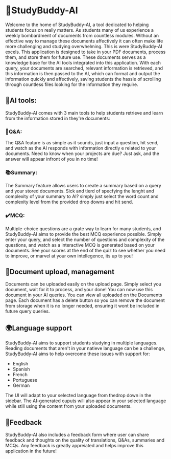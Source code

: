 # 🤖StudyBuddy-AI

Welcome to the home of StudyBuddy-AI, a tool dedicated to helping students focus on really matters. As students many of us experience a weekly bombardment of documents from countless modules. Without an effective way to manage these documents affectively it can often make life more challenging and studying overwhelming. This is were StudyBuddy-AI excels. This application is designed to take in your PDF documents, process them, and store them for future use. These documents serves as a knowledge base for the AI tools integrated into this application. With each query, your documents are searched, relevant information is retrieved, and this information is then passed to the AI, which can format and output the information quickly and affectively, saving students the hassle of scrolling through countless files looking for the information they require.

## 🧠AI tools:
StudyBuddy-AI comes with 3 main tools to help students retrieve and learn from the information stored in they're documents:

### 🤖Q&A:
The Q&A feature is as simple as it sounds, just input a question, hit send, and watch as the AI responds with information directly e
related to your documents. Need to know when your projects are due? Just ask, and the answer will appear infront of you in no time!

### 📚Summary:
The Summary feature allows users to create a summary based on a query and your stored documents. Sick and tierd of specfying the lenght and complexity of your summary to AI? simply just select the word count and complexity level from the provided drop downs and hit send.

### ✔️MCQ:
Multiple-choice questions are a grate way to learn for many students, and StudyBuddy-AI aims to provide the best MCQ experience possible. Simply enter your query, and select the number of questions and complexity of the questions, and watch as a interactive MCQ is generated based on your documents. See your scores at the end of the quiz to see whether you need to improve, or marvel at your own intellegence, its up to you!

## 📄Document upload, management
Documents can be uploaded easily on the upload page. Simply select you document, wait for it to process, and your done! You can now use this document in your AI queries. You can view all uploaded on the Documents page. Each document has a delete button so you can remove the document from storage when it is no longer needed, ensuring it wont be included in future query queries.

## 🌍Language support
StudyBuddy-AI aims to support students studying in multiple languages. Reading documents that aren't in your natieve language can be a challenge, StudyBuddy-AI aims to help overcome these issues with support for:
- English
- Spanish
- French
- Portuguese
- German  

The UI will adapt to your selected language from thedrop down in the sidebar. The AI-generated ouputs will also appear in your selected language while still using the content from your uploaded documents.

## 💬Feedback
StudyBuddy-AI also includes a feedback form where user can share feedback and thoughts on the quality of translations, Q&As, summaries and MCQs. Any feedback is greatly appreiated and helps improve this application in the future!
